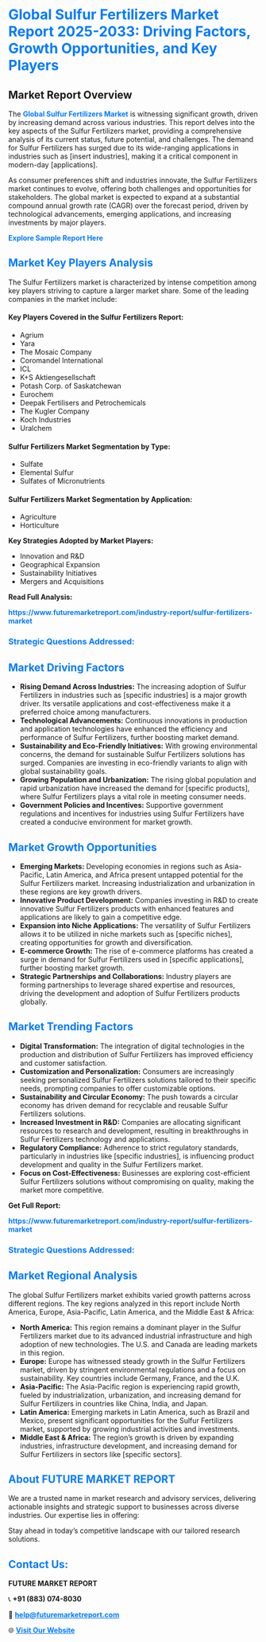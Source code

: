 <h1 style="color: #007BFF;">Global Sulfur Fertilizers Market Report 2025-2033: Driving Factors, Growth Opportunities, and Key Players</h1>

<section id="overview">
<h2>Market Report Overview</h2>
<p>The <a href="https://www.futuremarketreport.com/industry-report/sulfur-fertilizers-market" style="color: #007BFF; text-decoration: none;"><strong>Global Sulfur Fertilizers Market</strong></a> is witnessing significant growth, driven by increasing demand across various industries. This report delves into the key aspects of the Sulfur Fertilizers market, providing a comprehensive analysis of its current status, future potential, and challenges. The demand for Sulfur Fertilizers has surged due to its wide-ranging applications in industries such as [insert industries], making it a critical component in modern-day [applications].</p>
<p>As consumer preferences shift and industries innovate, the Sulfur Fertilizers market continues to evolve, offering both challenges and opportunities for stakeholders. The global market is expected to expand at a substantial compound annual growth rate (CAGR) over the forecast period, driven by technological advancements, emerging applications, and increasing investments by major players.</p>
</section>

<section id="overview">
<p><a href="https://www.futuremarketreport.com/request-sample/reportId=109602" style="color: #007BFF; text-decoration: none;"><strong>Explore Sample Report Here</strong></a></p>
</section>

<section id="key-players">
<h2 style="color: #007BFF;">Market Key Players Analysis</h2>
<p>The Sulfur Fertilizers market is characterized by intense competition among key players striving to capture a larger market share. Some of the leading companies in the market include:</p>
<h4>Key Players Covered in the Sulfur Fertilizers Report:</h4>
<ul><li>Agrium</li><li>Yara</li><li>The Mosaic Company</li><li>Coromandel International</li><li>ICL</li><li>K+S Aktiengesellschaft</li><li>Potash Corp. of Saskatchewan</li><li>Eurochem</li><li>Deepak Fertilisers and Petrochemicals</li><li>The Kugler Company</li><li>Koch Industries</li><li>Uralchem</li></ul>
<h4>Sulfur Fertilizers Market Segmentation by Type:</h4>
<ul><li>Sulfate</li><li>Elemental Sulfur</li><li>Sulfates of Micronutrients</li></ul>

<h4>Sulfur Fertilizers Market Segmentation by Application:</h4>
<ul><li>Agriculture</li><li>Horticulture</li></ul>
<p><strong>Key Strategies Adopted by Market Players:</strong></p>
<ul>
<li>Innovation and R&D</li>
<li>Geographical Expansion</li>
<li>Sustainability Initiatives</li>
<li>Mergers and Acquisitions</li>
</ul>
</section>

<section>
<p><strong>Read Full Analysis: </strong></p><a href="https://www.futuremarketreport.com/industry-report/sulfur-fertilizers-market" style="color: #007BFF; text-decoration: none;"><strong>https://www.futuremarketreport.com/industry-report/sulfur-fertilizers-market</strong></a>
<h3 style="color: #007BFF;">Strategic Questions Addressed:</h3>
</section>

<section id="driving-factors">
<h2 style="color: #007BFF;">Market Driving Factors</h2>
<ul>
<li><strong>Rising Demand Across Industries:</strong> The increasing adoption of Sulfur Fertilizers in industries such as [specific industries] is a major growth driver. Its versatile applications and cost-effectiveness make it a preferred choice among manufacturers.</li>
<li><strong>Technological Advancements:</strong> Continuous innovations in production and application technologies have enhanced the efficiency and performance of Sulfur Fertilizers, further boosting market demand.</li>
<li><strong>Sustainability and Eco-Friendly Initiatives:</strong> With growing environmental concerns, the demand for sustainable Sulfur Fertilizers solutions has surged. Companies are investing in eco-friendly variants to align with global sustainability goals.</li>
<li><strong>Growing Population and Urbanization:</strong> The rising global population and rapid urbanization have increased the demand for [specific products], where Sulfur Fertilizers plays a vital role in meeting consumer needs.</li>
<li><strong>Government Policies and Incentives:</strong> Supportive government regulations and incentives for industries using Sulfur Fertilizers have created a conducive environment for market growth.</li>
</ul>
</section>

<section id="growth-opportunities">
<h2 style="color: #007BFF;">Market Growth Opportunities</h2>
<ul>
<li><strong>Emerging Markets:</strong> Developing economies in regions such as Asia-Pacific, Latin America, and Africa present untapped potential for the Sulfur Fertilizers market. Increasing industrialization and urbanization in these regions are key growth drivers.</li>
<li><strong>Innovative Product Development:</strong> Companies investing in R&D to create innovative Sulfur Fertilizers products with enhanced features and applications are likely to gain a competitive edge.</li>
<li><strong>Expansion into Niche Applications:</strong> The versatility of Sulfur Fertilizers allows it to be utilized in niche markets such as [specific niches], creating opportunities for growth and diversification.</li>
<li><strong>E-commerce Growth:</strong> The rise of e-commerce platforms has created a surge in demand for Sulfur Fertilizers used in [specific applications], further boosting market growth.</li>
<li><strong>Strategic Partnerships and Collaborations:</strong> Industry players are forming partnerships to leverage shared expertise and resources, driving the development and adoption of Sulfur Fertilizers products globally.</li>
</ul>
</section>

<section id="trending-factors">
<h2 style="color: #007BFF;">Market Trending Factors</h2>
<ul>
<li><strong>Digital Transformation:</strong> The integration of digital technologies in the production and distribution of Sulfur Fertilizers has improved efficiency and customer satisfaction.</li>
<li><strong>Customization and Personalization:</strong> Consumers are increasingly seeking personalized Sulfur Fertilizers solutions tailored to their specific needs, prompting companies to offer customizable options.</li>
<li><strong>Sustainability and Circular Economy:</strong> The push towards a circular economy has driven demand for recyclable and reusable Sulfur Fertilizers solutions.</li>
<li><strong>Increased Investment in R&D:</strong> Companies are allocating significant resources to research and development, resulting in breakthroughs in Sulfur Fertilizers technology and applications.</li>
<li><strong>Regulatory Compliance:</strong> Adherence to strict regulatory standards, particularly in industries like [specific industries], is influencing product development and quality in the Sulfur Fertilizers market.</li>
<li><strong>Focus on Cost-Effectiveness:</strong> Businesses are exploring cost-efficient Sulfur Fertilizers solutions without compromising on quality, making the market more competitive.</li>
</ul>
</section>

<section>
<p><strong>Get Full Report: </strong></p><a href="https://www.futuremarketreport.com/industry-report/sulfur-fertilizers-market" style="color: #007BFF; text-decoration: none;"><strong>https://www.futuremarketreport.com/industry-report/sulfur-fertilizers-market</strong></a>
<h3 style="color: #007BFF;">Strategic Questions Addressed:</h3>
</section>


<section id="regional-analysis">
<h2 style="color: #007BFF;">Market Regional Analysis</h2>
<p>The global Sulfur Fertilizers market exhibits varied growth patterns across different regions. The key regions analyzed in this report include North America, Europe, Asia-Pacific, Latin America, and the Middle East & Africa:</p>
<ul>
<li><strong>North America:</strong> This region remains a dominant player in the Sulfur Fertilizers market due to its advanced industrial infrastructure and high adoption of new technologies. The U.S. and Canada are leading markets in this region.</li>
<li><strong>Europe:</strong> Europe has witnessed steady growth in the Sulfur Fertilizers market, driven by stringent environmental regulations and a focus on sustainability. Key countries include Germany, France, and the U.K.</li>
<li><strong>Asia-Pacific:</strong> The Asia-Pacific region is experiencing rapid growth, fueled by industrialization, urbanization, and increasing demand for Sulfur Fertilizers in countries like China, India, and Japan.</li>
<li><strong>Latin America:</strong> Emerging markets in Latin America, such as Brazil and Mexico, present significant opportunities for the Sulfur Fertilizers market, supported by growing industrial activities and investments.</li>
<li><strong>Middle East & Africa:</strong> The region’s growth is driven by expanding industries, infrastructure development, and increasing demand for Sulfur Fertilizers in sectors like [specific sectors].</li>
</ul>
</section>

<footer>
<h2 style="color: #007BFF;">About FUTURE MARKET REPORT</h2>
<p>We are a trusted name in market research and advisory services, delivering actionable insights and strategic support to businesses across diverse industries. Our expertise lies in offering:</p>

<p>Stay ahead in today’s competitive landscape with our tailored research solutions.</p>

<h2 style="color: #007BFF;">Contact Us:</h2>
<p><strong>FUTURE MARKET REPORT</strong></p>
<p>📞 <strong>+91 (883) 074-8030</strong></p>
<p>📧 <strong><a href="mailto:help@futuremarketreport.com" style="color: #007BFF;">help@futuremarketreport.com</a></strong></p>
<p>🌐 <strong><a href="https://www.futuremarketreport.com/" style="color: #007BFF;">Visit Our Website</a></strong></p>
</footer>